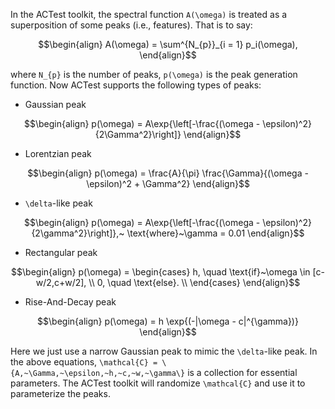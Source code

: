In the ACTest toolkit, the spectral function ``A(\omega)`` is treated as a superposition of some peaks (i.e., features). That is to say:
```math
\begin{align}
A(\omega) = \sum^{N_{p}}_{i = 1} p_i(\omega),
\end{align}
```
where ``N_{p}`` is the number of peaks, ``p(\omega)`` is the peak generation function. Now ACTest supports the following types of peaks:

* Gaussian peak

```math
\begin{align}
p(\omega) = A\exp{\left[-\frac{(\omega - \epsilon)^2}{2\Gamma^2}\right]}
\end{align}
```

* Lorentzian peak

```math
\begin{align}
p(\omega) = \frac{A}{\pi} \frac{\Gamma}{(\omega - \epsilon)^2 + \Gamma^2}
\end{align}
```

* ``\delta``-like peak

```math
\begin{align}
p(\omega) = A\exp{\left[-\frac{(\omega - \epsilon)^2}{2\gamma^2}\right]},~
\text{where}~\gamma = 0.01
\end{align}
```

* Rectangular peak

```math
\begin{align}
p(\omega) =
\begin{cases}
h, \quad \text{if}~\omega \in [c-w/2,c+w/2], \\
0, \quad \text{else}. \\
\end{cases}
\end{align}
```

* Rise-And-Decay peak

```math
\begin{align}
p(\omega) = h \exp{(-|\omega - c|^{\gamma})}
\end{align}
```

Here we just use a narrow Gaussian peak to mimic the ``\delta``-like peak. In the above equations, ``\mathcal{C} = \{A,~\Gamma,~\epsilon,~h,~c,~w,~\gamma\}`` is a collection for essential parameters. The ACTest toolkit will randomize ``\mathcal{C}`` and use it to parameterize the peaks.
